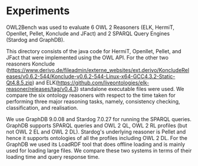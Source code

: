 # Experiments
OWL2Bench was used to evaluate 6 OWL 2 Reasoners (ELK, HermiT, Openllet, Pellet, Konclude and JFact) and 2 SPARQL Query Engines (Stardog and GraphDB). 

This directory consists of the java code for HermiT, Openllet, Pellet, and JFact that were implemented using the OWL API. For the other two reasoners Konclude (https://www.derivo.de/fileadmin/externe_websites/ext.derivo/KoncludeReleases/v0.6.2-544/Konclude-v0.6.2-544-Linux-x64-GCC4.3.2-Static-Qt4.8.5.zip) and ELK(https://github.com/liveontologies/elk-reasoner/releases/tag/v0.4.3) standalone executable files were used. We compare the six ontology reasoners with respect to the time taken for performing three major reasoning tasks, namely, consistency checking, classification, and realisation. 

We use GraphDB 9.0.08 and Stardog 7.0.27 for running the SPARQL queries. GraphDB supports SPARQL
queries and OWL 2 QL, OWL 2 RL profiles (but not OWL 2 EL and OWL 2 DL). Stardog's underlying reasoner is Pellet and hence it supports ontologies of
all the profiles including OWL 2 DL. For the GraphDB we used its LoadRDF tool that does offline loading and is mainly used for loading large files. We compare these two systems in terms of their loading time and query response time.



           
